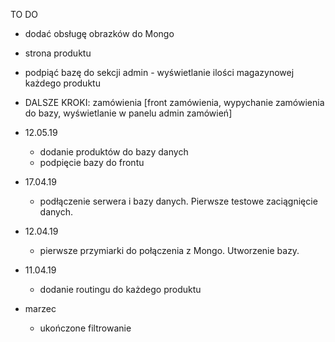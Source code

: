 TO DO
- dodać obsługę obrazków do Mongo
- strona produktu
- podpiąć bazę do sekcji admin - wyświetlanie ilości magazynowej każdego produktu
- DALSZE KROKI: zamówienia [front zamówienia, wypychanie zamówienia do bazy, wyświetlanie w panelu admin zamówień]


- 12.05.19
    - dodanie produktów do bazy danych
    - podpięcie bazy do frontu
- 17.04.19
    - podłączenie serwera i bazy danych. Pierwsze testowe zaciągnięcie danych.
- 12.04.19
    - pierwsze przymiarki do połączenia z Mongo. Utworzenie bazy.
- 11.04.19
    - dodanie routingu do każdego produktu
- marzec
    - ukończone filtrowanie